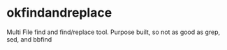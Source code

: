 # okfindandreplace
Multi File find and find/replace tool.  Purpose built, so not as good as grep, sed, and bbfind
